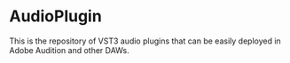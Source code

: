 # AudioPlugin
This is the repository of VST3 audio plugins that can be easily deployed in Adobe Audition and other DAWs.

